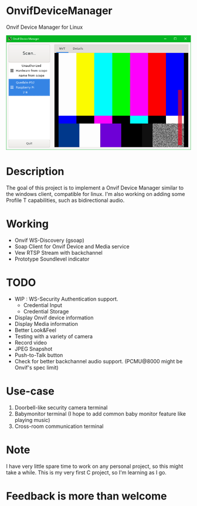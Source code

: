 # OnvifDeviceManager
Onvif Device Manager for Linux

![Application Capture](AppCapture.png?raw=true "OnvifDeviceMgr Linux")

# Description
The goal of this project is to implement a Onvif Device Manager similar to the windows client, compatible for linux. I'm also working on adding some Profile T capabilities, such as bidirectional audio.

# Working
- Onvif WS-Discovery (gsoap)
- Soap Client for Onvif Device and Media service
- Vew RTSP Stream with backchannel
- Prototype Soundlevel indicator

# TODO
- WIP : WS-Security Authentication support.
    - Credential Input
    - Credential Storage 
- Display Onvif device information
- Display Media information
- Better Look&Feel
- Testing with a variety of camera
- Record video
- JPEG Snapshot
- Push-to-Talk button
- Check for better backchannel audio support. (PCMU@8000 might be Onvif's spec limit)

# Use-case
1. Doorbell-like security camera terminal
2. Babymonitor terminal (I hope to add common baby monitor feature like playing music)
3. Cross-room communication terminal

# Note
I have very little spare time to work on any personal project, so this might take a while.
This is my very first C project, so I'm learning as I go. 
 
 
 
 
 
 

# 
# Feedback is more than welcome
